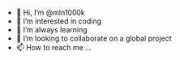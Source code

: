 - 👋 Hi, I’m @mln1000k
- 👀 I’m interested in coding
- 🌱 I’m always learning
- 💞️ I’m looking to collaborate on a global project
- 📫 How to reach me ...

<!---
mln1000k/mln1000k is a ✨ special ✨ repository because its `README.md` (this file) appears on your GitHub profile.
You can click the Preview link to take a look at your changes.
--->
